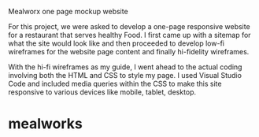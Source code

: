 Mealworx one page mockup website

For this project, we were asked to develop a one-page responsive website for a restaurant that serves healthy Food.
I first came up with a sitemap for what the site would look like and then proceeded to develop low-fi wireframes for the website page content and finally hi-fidelity wireframes.

With the hi-fi wireframes as my guide, I went ahead to the actual coding involving both the HTML and CSS to style my page. I used Visual Studio Code and included media queries within the CSS to make this site responsive to various devices like mobile, tablet, desktop.
# mealworks
